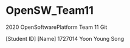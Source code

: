 # OpenSW_Team11
2020 OpenSoftwarePlatform Team 11 Git

[Student ID] [Name]
1727014      Yoon Young Song
